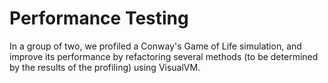 # Performance Testing

In a group of two, we profiled a Conway's Game of Life simulation, and improve its performance by refactoring several methods (to be
determined by the results of the profiling) using VisualVM. 
